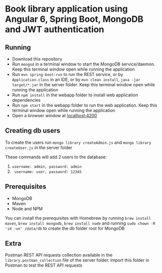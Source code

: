 # Book library application using Angular 6, Spring Boot, MongoDB and JWT authentication

## Running
* Download this repository
* Run `mongod` in a terminal window to start the MongoDB service/daemon. Keep this terminal window open while running the application
* Run `mvn spring-boot:run` to run the REST service, or by `Application.class` in an IDE, or by `mvn clean install`, `java -jar target/*.jar` in the server folder. Keep this terminal window open while running the application
* Run `npm install` in the webapp folder to install web application dependencies
* Run `npm start` in the webapp folder to run the web application. Keep this terminal window open while running the application
* Open a browser window at [localhost:4200](https://localhost:4200)

## Creating db users

To create the users run `mongo library createAdmin.js` and `mongo library createUser.js` in the server folder

These commands will add 2 users to the database:

1. `username: admin, password: admin`
2. ` username: user, password: 12345`

## Prerequisites
* MongoDB
* Maven
* Node and NPM

You can install the prerequisites with Homebrew by running `brew install maven`, `brew install mongodb`, `brew install node` and running `sudo chown -R 'id -un' /data/db` to create the db folder root for MongoDB

## Extra
Postman REST API requests collection available in the `library.postman_collection` file of the server folder. Import this folder in Postman to test the REST API requests